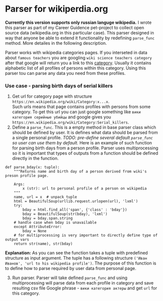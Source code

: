# Parser for wikiperdia.org 
__Currently this version supports only russian languge wikipedia.__
I wrote this parser as part of my Career Guidence pet-project to collect open source data (wikipedia.org in this particular case).
This parser designed in way that anyone be able to extend it functionality by redefining `parse_func` method. More detailes in the following description. </br>

Parser works with wikipedia categories pages. If you interseted in data about `famous teachers` you are googling `wiki science teachers category` after that google will return you a link to this [category](https://en.wikipedia.org/wiki/Category:Science_teachers). Usually it contains alphabetic list of all profiles of persons within this category. Using this parser tou can parse any data you need from these profiles.

### Use case - parsing birth days of serial killers
1) Get url for category page with structure `https://en.wikipedia.org/wiki/Category:x...x`. </br>
Such urls means that page contains profiles with persons from some category. To get this url you can just google something like `вики категория серийные убийцы` and google gives you `https://en.wikipedia.org/wiki/Category:Serial_killers`. 
2) Define a `parse_func`. This is a empty method in base parser class which should be defined by user. It is defines what data should be parsed from a single personal profile. _TODO: pre-define several default `parse_func` so user can use them by default._
Here is an example of such function for parsing birth days from a person profile. Parser uses multiprocessing so it is important that types of outputs from a function should be defined directly in the function. 

```
def parse_bday(x: tuple):
    """Returns name and birth day of a person derived from wiki's preson profile page.
    
    Args:
        x (str): url to personal profile of a person on wikipedia
    """
    name, url = x  # unpack tuple
    html = BeautifulSoup(urllib.request.urlopen(url), 'lxml')
    try:
        bday = html.find_all('span', {'class' : 'bday'})
        bday = BeautifulSoup(str(bday), 'lxml')
        bday = bday.span.string
    # handle case when bday is unavailable
    except AttributeError: 
        bday = None
    # for multiprocessing is very important to directly define type of output vars
    return str(name), str(bday) 
```
__Explanation:__ As you can see the function takes a tuple with predefined structure as input argument. The tuple has a following structure `('Иван Иванов', 'url to his wikipedia profile')`. The purpose of this function is to define how to parse required by user data from personal page. 

3) Run parser. Parser will take defined `parse_func` and using multiprocessing will parse data from each profile in category and save resulting csv file 
Google phrase - `вики категория актеры` and get `url` for this category. 




